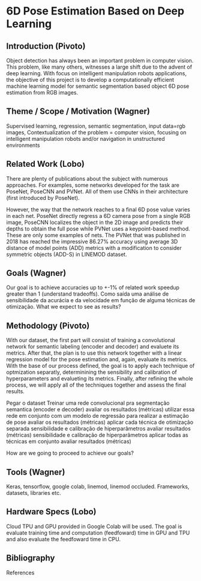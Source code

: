 # 6D Pose Estimation Based on Deep Learning

## Introduction (Pivoto)  

Object detection has always been an important problem in computer vision. This problem, like many others, witnesses a large shift due to the advent of deep learning. With focus on intelligent manipulation robots applications, the objective of this project is to develop a computationally efficient machine learning model for semantic segmentation based object 6D pose estimation from RGB images.  

## Theme / Scope / Motivation (Wagner)

Supervised learning, regression, semantic segmentation, input data=rgb images,
Contextualization of the problem = computer vision, focusing on intelligent manipulation robots and/or navigation in unstructured environments

## Related Work (Lobo)

There are plenty of publications about the subject with numerous approaches. For examples, some networks developed for the task are PoseNet, PoseCNN and PVNet. All of them use CNNs in their architecture (first introduced by PoseNet).

However, the way that the network reaches to a final 6D pose value varies in each net. PoseNet directly regress a 6D camera pose from a single RGB image, PoseCNN localizes the object in the 2D image and predicts their depths to obtain the full pose while PVNet uses a keypoint-based method. These are only some examples of nets.
The PVNet that was published in 2018 has reached the impressive 86.27% accuracy using average 3D distance of model points (ADD) metrics with a modification to consider symmetric objects (ADD-S) in LINEMOD dataset.


## Goals (Wagner)

Our goal is to achieve accuracies up to +-1% of related work speedup greater than 1 (understand tradeoffs). Como saída uma análise de sensibilidade da acurácia e da velocidade em função de alguma técnicas de otimização.
What we expect to see as results?

## Methodology (Pivoto)
With our dataset, the first part will consist of training a convolutional network for semantic labeling (encoder and decoder) and evaluete its metrics. After that, the plan is to use this network together with a linear regression model for the pose estimation and, again, evaluate its metrics. With the base of our process defined, the goal is to apply each technique of optmization separatly, determinining the sensibility and calibration of hyperparameters and evalueting its metrics. Finally, after refining the whole process, we will apply all of the techniques together and assess the final results.

Pegar o dataset
Treinar uma rede convolucional pra segmentação semantica (encoder e decoder)
avaliar os resultados (métricas)
utilizar essa rede em conjunto com um modelo de regressão para realizar a estimação de pose
avaliar os resultados (métricas)
aplicar cada técnica de otimização separada
sensibilidade e calibração de hiperparâmetros
avaliar resultados (métricas)
sensibilidade e calibração de hiperparâmetros
aplicar todas as técnicas em conjunto
avaliar resultados (métricas)

How are we going to proceed to achieve our goals?

## Tools (Wagner)

Keras, tensorflow, google colab, linemod, linemod occluded.
Frameworks, datasets, libraries etc.

## Hardware Specs (Lobo)

Cloud TPU and GPU provided in Google Colab will be used. The goal is evaluate training time and computation (feedfoward) time in GPU and TPU and also evaluate the feedfoward time in CPU. 

## Bibliography

References 
